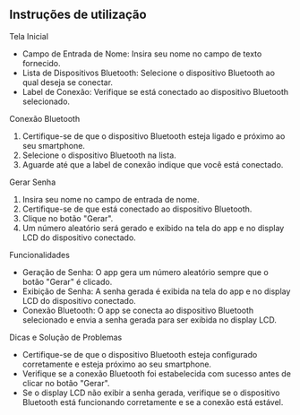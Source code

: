 
## Instruções de utilização

Tela Inicial

- Campo de Entrada de Nome: Insira seu nome no campo de texto fornecido.
- Lista de Dispositivos Bluetooth: Selecione o dispositivo Bluetooth ao qual deseja se conectar.
- Label de Conexão: Verifique se está conectado ao dispositivo Bluetooth selecionado.

Conexão Bluetooth

1. Certifique-se de que o dispositivo Bluetooth esteja ligado e próximo ao seu smartphone.
2. Selecione o dispositivo Bluetooth na lista.
3. Aguarde até que a label de conexão indique que você está conectado.

Gerar Senha

1. Insira seu nome no campo de entrada de nome.
2. Certifique-se de que está conectado ao dispositivo Bluetooth.
3. Clique no botão "Gerar".
4. Um número aleatório será gerado e exibido na tela do app e no display LCD do dispositivo conectado.

Funcionalidades

- Geração de Senha: O app gera um número aleatório sempre que o botão "Gerar" é clicado.
- Exibição de Senha: A senha gerada é exibida na tela do app e no display LCD do dispositivo conectado.
- Conexão Bluetooth: O app se conecta ao dispositivo Bluetooth selecionado e envia a senha gerada para ser exibida no display LCD.

Dicas e Solução de Problemas

- Certifique-se de que o dispositivo Bluetooth esteja configurado corretamente e esteja próximo ao seu smartphone.
- Verifique se a conexão Bluetooth foi estabelecida com sucesso antes de clicar no botão "Gerar".
- Se o display LCD não exibir a senha gerada, verifique se o dispositivo Bluetooth está funcionando corretamente e se a conexão está estável.
